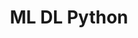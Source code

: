 ---
layout: page
title: ML DL Python
description: A collection of Machine Learning and Deep Learning methods implemented by me in Python along with basics of Python
img: assets/img/Best Libraries and Tools to Start off with Machine Learning and AI.png
importance: 2
category: fun
github: https://github.com/urvashiramdasani/ml-dl-python
github_stars: 1
---